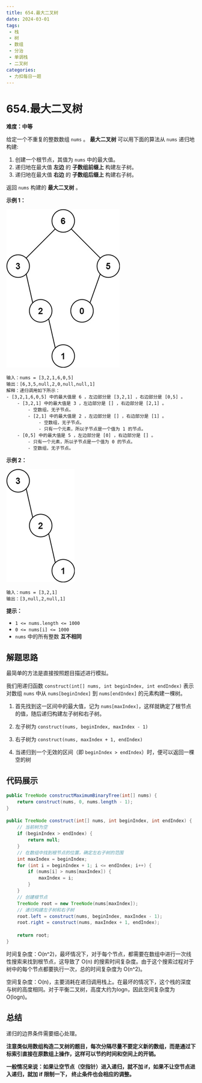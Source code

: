 ```yaml
---
title: 654.最大二叉树
date: 2024-03-01
tags: 
 - 栈
 - 树
 - 数组
 - 分治
 - 单调栈
 - 二叉树
categories:
 - 力扣每日一题
---
```


# 654.最大二叉树

**难度：中等**

给定一个不重复的整数数组 `nums` 。 **最大二叉树** 可以用下面的算法从 `nums` 递归地构建:

1. 创建一个根节点，其值为 `nums` 中的最大值。
2. 递归地在最大值 **左边** 的 **子数组前缀上** 构建左子树。
3. 递归地在最大值 **右边** 的 **子数组后缀上** 构建右子树。

返回 `nums` 构建的 **最大二叉树** 。

**示例 1：**

![img](./assets/tree1-1709302206577-18.jpg)

```
输入：nums = [3,2,1,6,0,5]
输出：[6,3,5,null,2,0,null,null,1]
解释：递归调用如下所示：
- [3,2,1,6,0,5] 中的最大值是 6 ，左边部分是 [3,2,1] ，右边部分是 [0,5] 。
    - [3,2,1] 中的最大值是 3 ，左边部分是 [] ，右边部分是 [2,1] 。
        - 空数组，无子节点。
        - [2,1] 中的最大值是 2 ，左边部分是 [] ，右边部分是 [1] 。
            - 空数组，无子节点。
            - 只有一个元素，所以子节点是一个值为 1 的节点。
    - [0,5] 中的最大值是 5 ，左边部分是 [0] ，右边部分是 [] 。
        - 只有一个元素，所以子节点是一个值为 0 的节点。
        - 空数组，无子节点。
```

**示例 2：**

![img](./assets/tree2-1709302206577-19.jpg)

```
输入：nums = [3,2,1]
输出：[3,null,2,null,1]
```

**提示：**

- `1 <= nums.length <= 1000`
- `0 <= nums[i] <= 1000`
- `nums` 中的所有整数 **互不相同**

## 解题思路

最简单的方法是直接按照题目描述进行模拟。

我们用递归函数 `construct(int[] nums, int beginIndex, int endIndex)` 表示对数组 `nums` 中从 `nums[beginIndex]` 到 `nums[endIndex]` 的元素构建一棵树。

1. 首先找到这一区间中的最大值，记为 `nums[maxIndex]`，这样就确定了根节点的值，随后递归构建左子树和右子树。

2. 左子树为 `construct(nums, beginIndex, maxIndex - 1)`

3. 右子树为 `construct(nums, maxIndex + 1, endIndex)`

4. 当递归到一个无效的区间（即 `beginIndex > endIndex`）时，便可以返回一棵空的树

## 代码展示

```java
public TreeNode constructMaximumBinaryTree(int[] nums) {
    return construct(nums, 0, nums.length - 1);
}

public TreeNode construct(int[] nums, int beginIndex, int endIndex) {
    // 当前树为空
    if (beginIndex > endIndex) {
        return null;
    }
    // 在数组中找到根节点的位置，确定左右子树的范围
    int maxIndex = beginIndex;
    for (int i = beginIndex + 1; i <= endIndex; i++) {
        if (nums[i] > nums[maxIndex]) {
            maxIndex = i;
        }
    }
    // 创建根节点
    TreeNode root = new TreeNode(nums[maxIndex]);
    // 递归构建左子树和右子树
    root.left = construct(nums, beginIndex, maxIndex - 1);
    root.right = construct(nums, maxIndex + 1, endIndex);

    return root;
}
```

时间复杂度：O(n^2)，最坏情况下，对于每个节点，都需要在数组中进行一次线性搜索来找到根节点，这导致了 O(n) 的搜索时间复杂度。由于这个搜索过程对于树中的每个节点都要执行一次，总的时间复杂度为 O(n^2)。

空间复杂度：O(n)，主要消耗在递归调用栈上。在最坏的情况下，这个栈的深度与树的高度相同。对于平衡二叉树，高度大约为logn，因此空间复杂度为O(logn)。

## 总结

递归的边界条件需要细心处理。

**注意类似用数组构造二叉树的题目，每次分隔尽量不要定义新的数组，而是通过下标索引直接在原数组上操作，这样可以节约时间和空间上的开销。**

**一般情况来说：如果让空节点（空指针）进入递归，就不加 if，如果不让空节点进入递归，就加 if 限制一下， 终止条件也会相应的调整。**
